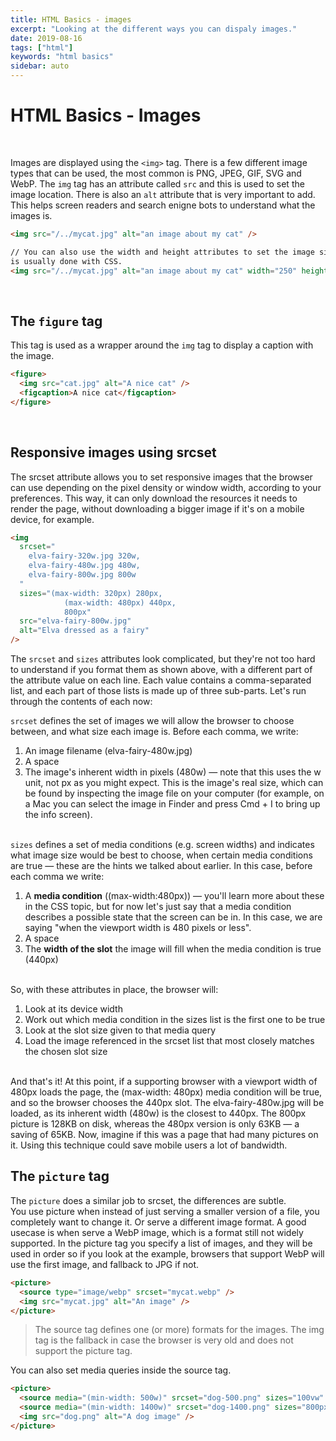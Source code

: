 ```yaml
---
title: HTML Basics - images
excerpt: "Looking at the different ways you can dispaly images."
date: 2019-08-16
tags: ["html"]
keywords: "html basics"
sidebar: auto
---
```


# HTML Basics - Images

<br>

Images are displayed using the `<img>` tag. There is a few different image types that can be used, the most common is PNG, JPEG, GIF, SVG and WebP.
The `img` tag has an attribute called `src` and this is used to set the image location.
There is also an `alt` attribute that is very important to add. This helps screen readers and search enigne bots to understand what the images is.

```html
<img src="/../mycat.jpg" alt="an image about my cat" />

// You can also use the width and height attributes to set the image size. This
is usually done with CSS.
<img src="/../mycat.jpg" alt="an image about my cat" width="250" height="160" />
```

<br>

## The `figure` tag

This tag is used as a wrapper around the `img` tag to display a caption with the image.

```html
<figure>
  <img src="cat.jpg" alt="A nice cat" />
  <figcaption>A nice cat</figcaption>
</figure>
```

<br>

## Responsive images using srcset

The srcset attribute allows you to set responsive images that the browser can use depending on the pixel density or window width, according to your preferences. This way, it can only download the resources it needs to render the page, without downloading a bigger image if it's on a mobile device, for example.

```html
<img
  srcset="
    elva-fairy-320w.jpg 320w,
    elva-fairy-480w.jpg 480w,
    elva-fairy-800w.jpg 800w
  "
  sizes="(max-width: 320px) 280px,
            (max-width: 480px) 440px,
            800px"
  src="elva-fairy-800w.jpg"
  alt="Elva dressed as a fairy"
/>
```

The `srcset` and `sizes` attributes look complicated, but they're not too hard to understand if you format them as shown above, with a different part of the attribute value on each line. Each value contains a comma-separated list, and each part of those lists is made up of three sub-parts. Let's run through the contents of each now:

`srcset` defines the set of images we will allow the browser to choose between, and what size each image is. Before each comma, we write:

1. An image filename (elva-fairy-480w.jpg)
2. A space
3. The image's inherent width in pixels (480w) — note that this uses the w unit, not px as you might expect. This is the image's real size, which can be found by inspecting the image file on your computer (for example, on a Mac you can select the image in Finder and press Cmd + I to bring up the info screen).  
   <br>

`sizes` defines a set of media conditions (e.g. screen widths) and indicates what image size would be best to choose, when certain media conditions are true — these are the hints we talked about earlier. In this case, before each comma we write:

1. A **media condition** ((max-width:480px)) — you'll learn more about these in the CSS topic, but for now let's just say that a media condition describes a possible state that the screen can be in. In this case, we are saying "when the viewport width is 480 pixels or less".
2. A space
3. The **width of the slot** the image will fill when the media condition is true (440px)  
   <br>

So, with these attributes in place, the browser will:

1. Look at its device width
2. Work out which media condition in the sizes list is the first one to be true
3. Look at the slot size given to that media query
4. Load the image referenced in the srcset list that most closely matches the chosen slot size  
   <br>

And that's it! At this point, if a supporting browser with a viewport width of 480px loads the page, the (max-width: 480px) media condition will be true, and so the browser chooses the 440px slot. The elva-fairy-480w.jpg will be loaded, as its inherent width (480w) is the closest to 440px. The 800px picture is 128KB on disk, whereas the 480px version is only 63KB — a saving of 65KB. Now, imagine if this was a page that had many pictures on it. Using this technique could save mobile users a lot of bandwidth.
<br>

## The `picture` tag

The `picture` does a similar job to srcset, the differences are subtle.  
You use picture when instead of just serving a smaller version of a file, you completely want to change it. Or serve a different image format.
A good usecase is when serve a WebP image, which is a format still not widely supported. In the picture tag you specify a list of images, and they will be used in order so if you look at the example, browsers that support WebP will use the first image, and fallback to JPG if not.

```html
<picture>
  <source type="image/webp" srcset="mycat.webp" />
  <img src="mycat.jpg" alt="An image" />
</picture>
```

> The source tag defines one (or more) formats for the images. The img tag is the fallback in case the browser is very old and does not support the picture tag.

You can also set media queries inside the source tag.

```html
<picture>
  <source media="(min-width: 500w)" srcset="dog-500.png" sizes="100vw" />
  <source media="(min-width: 1400w)" srcset="dog-1400.png" sizes="800px" />
  <img src="dog.png" alt="A dog image" />
</picture>
```

<br>
